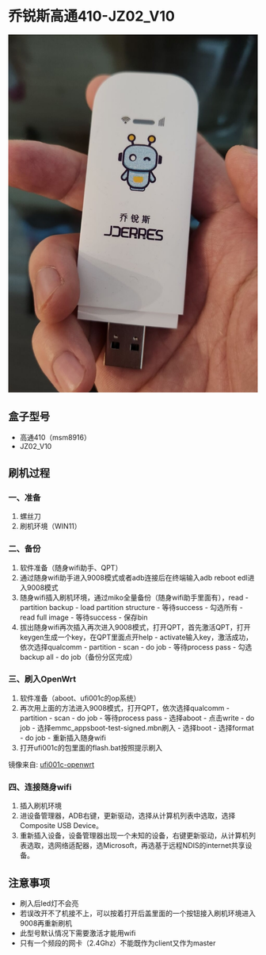 # 乔锐斯高通410-JZ02_V10
![盒子](./files/随身wifi.jpg)

## 盒子型号

- 高通410（msm8916）
- JZ02_V10

## 刷机过程

### 一、准备
1. 螺丝刀
2. 刷机环境（WIN11）

### 二、备份
1. 软件准备（随身wifi助手、QPT）
2. 通过随身wifi助手进入9008模式或者adb连接后在终端输入adb reboot edl进入9008模式
3. 随身wifi插入刷机环境，通过miko全量备份（随身wifi助手里面有），read - partition backup - load partition structure - 等待success - 勾选所有 - read full image - 等待success - 保存bin
4. 拔出随身wifi再次插入再次进入9008模式，打开QPT，首先激活QPT，打开keygen生成一个key，在QPT里面点开help - activate输入key，激活成功，依次选择qualcomm - partition - scan - do job - 等待process pass - 勾选backup all - do job（备份分区完成）

### 三、刷入OpenWrt
1. 软件准备（aboot、ufi001c的op系统）
2. 再次用上面的方法进入9008模式，打开QPT，依次选择qualcomm - partition - scan - do job - 等待process pass - 选择aboot - 点击write - do job - 选择emmc_appsboot-test-signed.mbn刷入 - 选择boot - 选择format - do job - 重新插入随身wifi
3. 打开ufi001c的包里面的flash.bat按照提示刷入

镜像来自: [ufi001c-openwrt](https://www.kancloud.cn/a813630449/ufi_car/2792820)

### 四、连接随身wifi
1. 插入刷机环境
2. 进设备管理器，ADB右键，更新驱动，选择从计算机列表中选取，选择Composite USB Device。
3. 重新插入设备，设备管理器出现一个未知的设备，右键更新驱动，从计算机列表选取，选网络适配器，选Microsoft，再选基于远程NDIS的internet共享设备。

## 注意事项
* 刷入后led灯不会亮
* 若误改开不了机接不上，可以按着打开后盖里面的一个按钮接入刷机环境进入9008再重新刷机
* 此型号默认情况下需要激活才能用wifi
* 只有一个频段的网卡（2.4Ghz）不能既作为client又作为master


